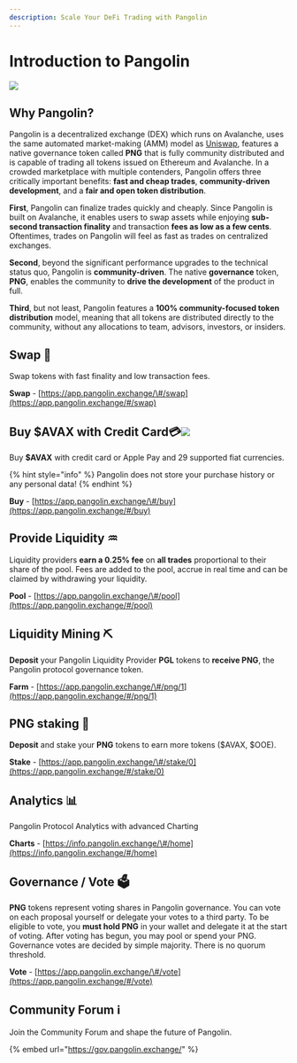 ```yaml
---
description: Scale Your DeFi Trading with Pangolin
---
```


# Introduction to Pangolin

![](.gitbook/assets/logo.svg)

## Why Pangolin?

Pangolin is a decentralized exchange \(DEX\) which runs on Avalanche, uses the same automated market-making \(AMM\) model as [Uniswap](https://docs.uniswap.org/protocol/V2/concepts/protocol-overview/how-uniswap-works), features a native governance token called **PNG** that is fully community distributed and is capable of trading all tokens issued on Ethereum and Avalanche. In a crowded marketplace with multiple contenders, Pangolin offers three critically important benefits: **fast and cheap trades**, **community-driven development**, and a **fair and open token distribution**.

**First**, Pangolin can finalize trades quickly and cheaply. Since Pangolin is built on Avalanche, it enables users to swap assets while enjoying **sub-second transaction finality** and transaction **fees as low as a few cents**. Oftentimes, trades on Pangolin will feel as fast as trades on centralized exchanges. 

**Second**, beyond the significant performance upgrades to the technical status quo, Pangolin is **community-driven**. The native **governance** token, **PNG**, enables the community to **drive the development** of the product in full. 

**Third**, but not least, Pangolin features a **100% community-focused token distribution** model, meaning that all tokens are distributed directly to the community, without any allocations to team, advisors, investors, or insiders.

## **Swap** 💱 

Swap tokens with fast finality and low transaction fees.

**Swap** - [https://app.pangolin.exchange/\#/swap](https://app.pangolin.exchange/#/swap)

## Buy $AVAX with Credit Card💳![](.gitbook/assets/pay.png) 

Buy **$AVAX** with credit card or Apple Pay and 29 supported fiat currencies.

{% hint style="info" %}
Pangolin does not store your purchase history or any personal data!
{% endhint %}

**Buy** - [https://app.pangolin.exchange/\#/buy](https://app.pangolin.exchange/#/buy)

## Provide Liquidity ♒ 

Liquidity providers **earn a 0.25% fee** on **all trades** proportional to their share of the pool. Fees are added to the pool, accrue in real time and can be claimed by withdrawing your liquidity.

**Pool** - [https://app.pangolin.exchange/\#/pool](https://app.pangolin.exchange/#/pool)

## Liquidity Mining ⛏ 

**Deposit** your Pangolin Liquidity Provider **PGL** tokens to **receive PNG**, the Pangolin protocol governance token.

**Farm** - [https://app.pangolin.exchange/\#/png/1](https://app.pangolin.exchange/#/png/1)

## PNG staking 🥩 

**Deposit** and stake your **PNG** tokens to earn more tokens \($AVAX, $OOE\).

**Stake** - [https://app.pangolin.exchange/\#/stake/0](https://app.pangolin.exchange/#/stake/0)

## Analytics 📊 

Pangolin Protocol Analytics with advanced Charting

**Charts** - [https://info.pangolin.exchange/\#/home](https://info.pangolin.exchange/#/home)

## Governance / Vote 🗳 

**PNG** tokens represent voting shares in Pangolin governance. You can vote on each proposal yourself or delegate your votes to a third party. To be eligible to vote, you **must hold PNG** in your wallet and delegate it at the start of voting. After voting has begun, you may pool or spend your PNG. Governance votes are decided by simple majority. There is no quorum threshold.

**Vote** - [https://app.pangolin.exchange/\#/vote](https://app.pangolin.exchange/#/vote)

## Community Forum ℹ 

Join the Community Forum and shape the future of Pangolin.

{% embed url="https://gov.pangolin.exchange/" %}



